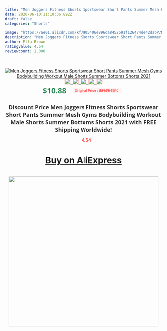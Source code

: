 ```yaml
---
title: "Men Joggers Fitness Shorts Sportswear Short Pants Summer Mesh Gyms Bodybuilding Workout Male Shorts Summer Bottoms Shorts 2021"
date: 2020-06-10T11:10:36.892Z
draft: false
categories: "Shorts"

image: "https://ae01.alicdn.com/kf/H05406e896da8452591f126474de42dabP/Men-Joggers-Fitness-Shorts-Sportswear-Short-Pants-Summer-Mesh-Gyms-Bodybuilding-Workout-Male-Shorts-Summer-Bottoms.jpg"
description: "Men Joggers Fitness Shorts Sportswear Short Pants Summer Mesh Gyms Bodybuilding Workout Male Shorts Summer Bottoms Shorts 2021"
author: Ella Brown
ratingvalue: 4.54
reviewcount: 1.000
---
```

<br>
<div style="text-align: center;">
<a href="https://s.click.aliexpress.com/e/_A2Crgv" target="_blank" rel="nofollow noopener noreferrer"><img alt="Men Joggers Fitness Shorts Sportswear Short Pants Summer Mesh Gyms Bodybuilding Workout Male Shorts Summer Bottoms Shorts 2021" class="magnifier-image" src="https://ae01.alicdn.com/kf/H05406e896da8452591f126474de42dabP/Men-Joggers-Fitness-Shorts-Sportswear-Short-Pants-Summer-Mesh-Gyms-Bodybuilding-Workout-Male-Shorts-Summer-Bottoms.jpg_640x640.jpg">
<br>
<img style="border:1px solid salmon" src="https://ae01.alicdn.com/kf/H05406e896da8452591f126474de42dabP/Men-Joggers-Fitness-Shorts-Sportswear-Short-Pants-Summer-Mesh-Gyms-Bodybuilding-Workout-Male-Shorts-Summer-Bottoms.jpg_120x120.jpg">&nbsp;&nbsp;<img style="border:1px solid salmon" src="https://ae01.alicdn.com/kf/H46cd67d506b74ec9bf6ba0116911d907v/Men-Joggers-Fitness-Shorts-Sportswear-Short-Pants-Summer-Mesh-Gyms-Bodybuilding-Workout-Male-Shorts-Summer-Bottoms.jpg_120x120.jpg">&nbsp;&nbsp;<img style="border:1px solid salmon" src="https://ae01.alicdn.com/kf/Hcf8c3ddcc39c4b5c8675dcff297d0b7cb/Men-Joggers-Fitness-Shorts-Sportswear-Short-Pants-Summer-Mesh-Gyms-Bodybuilding-Workout-Male-Shorts-Summer-Bottoms.jpg_120x120.jpg">&nbsp;&nbsp;<img style="border:1px solid salmon" src="https://ae01.alicdn.com/kf/Ha2685225324c4d04b5ed9da71c1a518bf/Men-Joggers-Fitness-Shorts-Sportswear-Short-Pants-Summer-Mesh-Gyms-Bodybuilding-Workout-Male-Shorts-Summer-Bottoms.jpg_120x120.jpg">&nbsp;&nbsp;<img style="border:1px solid salmon" src="https://ae01.alicdn.com/kf/H770fbf04224546479125a1178a7bb9f5e/Men-Joggers-Fitness-Shorts-Sportswear-Short-Pants-Summer-Mesh-Gyms-Bodybuilding-Workout-Male-Shorts-Summer-Bottoms.jpg_120x120.jpg"></a></div><br0>
<div style="text-align: center;"><span style="background-color: white; border: 0px; box-sizing: border-box; color: seagreen; display: inline-block; font-family: &quot;open sans&quot; , &quot;arial&quot; , &quot;helvetica&quot; , sans-serif , &quot;heiti&quot;; font-size: 24px; font-stretch: inherit; font-weight: 700; line-height: inherit; margin: 0px 10px 0px 0px; padding: 0px; vertical-align: middle;">$10.88 </span>
<span style="background: rgb(255 , 241 , 241); border-radius: 3px; border: 0px; box-sizing: border-box; color: #ff4747; display: inline-block; font-family: inherit; font-size: 12px; font-stretch: inherit; font-style: inherit; font-variant: inherit; font-weight: 600; line-height: inherit; margin: 0px; padding: 2px 5px; transform: scale(0.9); vertical-align: middle;">Original Price : <b style="text-decoration: line-through;">$21.76 </b> 50%&nbsp;&nbsp;</span></div>
<h1 style="color: #333333; display: inline-block; font-family: &quot;open sans&quot; , &quot;arial&quot; , &quot;helvetica&quot; , sans-serif , &quot;heiti&quot;; font-size: 18px; font-stretch: inherit; font-weight: 700; text-align: center;">Discount Price Men Joggers Fitness Shorts Sportswear Short Pants Summer Mesh Gyms Bodybuilding Workout Male Shorts Summer Bottoms Shorts 2021 with FREE Shipping Worldwide!</h1>
<div style="color: #ff4747; text-align: center;">
<img src="https://4.bp.blogspot.com/-M0ZcTcb-5uY/XleCXlxnR4I/AAAAAAAAAEc/OrjgMkXV1oMQFaCRZj5HQwOCBcu3w1FegCPcBGAYYCw/s1600/star.png" style="height: 15px;">&nbsp;<b>4.54</b></div>
<div class="button_cont" align="center"><a class="buynow_a" href="https://s.click.aliexpress.com/e/_A2Crgv" target="_blank" rel="nofollow noopener noreferrer"><H1>Buy on AliExpress</H1></a></div><br>
<div class="separator" style="clear: both; text-align: center;">
<img src="https://lh3.googleusercontent.com/-pTy5HemUv9M/XlePHvY0dAI/AAAAAAAAAE4/0nX5iRUoIWY8eMW9Dpxeirr157OZliDIgCLcBGAsYHQ/s1600/badge.gif" width="480">
</div>
